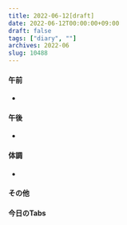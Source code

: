 ```yaml
---
title: 2022-06-12[draft]
date: 2022-06-12T00:00:00+09:00
draft: false
tags: ["diary", ""]
archives: 2022-06
slug: 10488
---
```

#### 午前
- 
#### 午後
- 
#### 体調
- 
#### その他
#### 今日のTabs